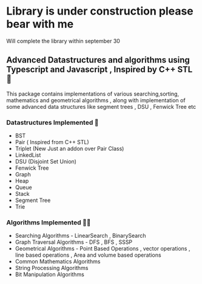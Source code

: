 # Library is under construction please bear with me
Will complete the library within september 30


## Advanced Datastructures and algorithms using Typescript and Javascript , Inspired by C++ STL :tada:
This package contains implementations of various searching,sorting, mathematics and geometrical algorithms , along with implementation of some advanced data structures like segment trees , DSU , Fenwick Tree etc

### Datastructures Implemented :muscle:
- BST
- Pair ( Inspired from C++ STL)
- Triplet (New Just an addon over Pair Class)
- LinkedList
- DSU (Disjoint Set Union)
- Fenwick Tree
- Graph
- Heap
- Queue
- Stack
- Segment Tree
- Trie

### Algorithms Implemented :astronaut:
- Searching Algorithms - LinearSearch , BinarySearch
- Graph Traversal Algorithms - DFS , BFS , SSSP 
- Geometrical Algorithms - Point Based Operations , vector operations , line based operations , Area and volume based operations
- Common Mathematics Algorithms 
- String Processing Algorithms
- Bit Manipulation Algorithms